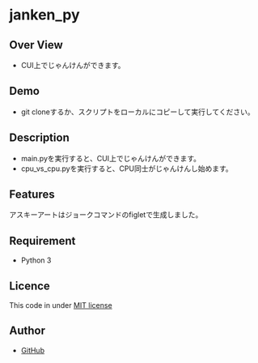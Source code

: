 # janken_py

## Over View
- CUI上でじゃんけんができます。

## Demo
- git cloneするか、スクリプトをローカルにコピーして実行してください。

## Description
- main.pyを実行すると、CUI上でじゃんけんができます。
- cpu_vs_cpu.pyを実行すると、CPU同士がじゃんけんし始めます。

## Features
アスキーアートはジョークコマンドのfigletで生成しました。

## Requirement
- Python 3

## Licence
This code in under [MIT license](https://en.wikipedia.org/wiki/MIT_License)

## Author
- [GitHub](https://github.com/osakana0000)